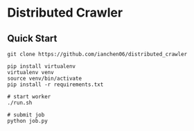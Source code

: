 # Distributed Crawler

## Quick Start

```
git clone https://github.com/ianchen06/distributed_crawler

pip install virtualenv
virtualenv venv
source venv/bin/activate
pip install -r requirements.txt

# start worker
./run.sh

# submit job
python job.py
```
